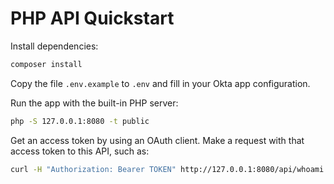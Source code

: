 PHP API Quickstart
==================

Install dependencies:

```bash
composer install
```

Copy the file `.env.example` to `.env` and fill in your Okta app configuration.

Run the app with the built-in PHP server:

```bash
php -S 127.0.0.1:8080 -t public
```

Get an access token by using an OAuth client. Make a request with that access token to this API, such as:

```bash
curl -H "Authorization: Bearer TOKEN" http://127.0.0.1:8080/api/whoami
```
